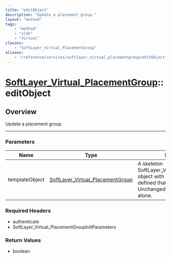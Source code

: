 ```yaml
---
title: "editObject"
description: "Update a placement group."
layout: "method"
tags:
    - "method"
    - "sldn"
    - "Virtual"
classes:
    - "SoftLayer_Virtual_PlacementGroup"
aliases:
    - "/reference/services/softlayer_virtual_placementgroup/editObject"
---
```

# [SoftLayer_Virtual_PlacementGroup](/reference/services/SoftLayer_Virtual_PlacementGroup)::editObject





## Overview 
Update a placement group. 

-----

### Parameters 
|Name | Type | Description |
| --- | --- | --- |
|templateObject| <a href='/reference/datatypes/SoftLayer_Virtual_PlacementGroup'>SoftLayer_Virtual_PlacementGroup </a>| A skeleton SoftLayer_Virtual_PlacementGroup object with only the properties defined that you wish to change. Unchanged properties are left alone.|


### Required Headers
* authenticate
* SoftLayer_Virtual_PlacementGroupInitParameters


### Return Values
* boolean




